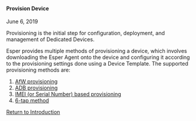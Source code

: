 #### Provision Device

June 6, 2019

Provisioning is the initial step for configuration, deployment, and management of Dedicated Devices.

Esper provides multiple methods of provisioning a device, which involves downloading the Esper Agent onto the device and configuring it according to the provisioning settings done using a Device Template. The supported provisioning methods are:

1.  [AfW provisioning](afw-provisioning/index.html)
2.  [ADB provisioning](adb-provisioning/index.html)
3.  [IMEI (or Serial Number) based provisioning](imei-or-serial-number-based-provisioning/index.html)
4.  [6-tap method](6-tap-provisioning/index.html)

[Return to Introduction](../index.html)